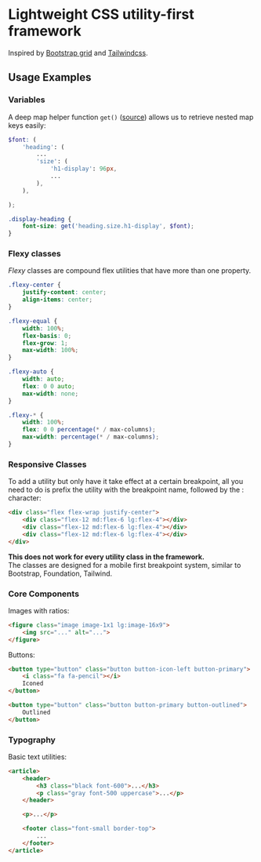 # Lightweight CSS utility-first framework

Inspired by [Bootstrap grid](https://github.com/twbs/bootstrap) and 
[Tailwindcss](https://github.com/tailwindcss/tailwindcss).

## Usage Examples


### Variables

A deep map helper function `get()` ([source](https://itnext.io/advanced-use-of-sass-maps-bd5a47ca0d1a))
allows us to retrieve nested map keys easily:
```scss
$font: (
    'heading': (
        ...
        'size': (
            'h1-display': 96px,
            ...
        ),
    ),

);

.display-heading {
    font-size: get('heading.size.h1-display', $font);
}
```


### Flexy classes

*Flexy* classes are compound flex utilities that have more than one property.
```scss
.flexy-center {
    justify-content: center;
    align-items: center;
}

.flexy-equal {
    width: 100%;
    flex-basis: 0;
    flex-grow: 1;
    max-width: 100%;
}

.flexy-auto {
    width: auto;
    flex: 0 0 auto;
    max-width: none;
}

.flexy-* {
    width: 100%;
    flex: 0 0 percentage(* / max-columns);
    max-width: percentage(* / max-columns);
}
```


### Responsive Classes

To add a utility but only have it take effect at a certain breakpoint, all you
need to do is prefix the utility with the breakpoint name, followed by
the : character:
```html
<div class="flex flex-wrap justify-center">
    <div class="flex-12 md:flex-6 lg:flex-4"></div>
    <div class="flex-12 md:flex-6 lg:flex-4"></div>
    <div class="flex-12 md:flex-6 lg:flex-4"></div>
</div>
```
**This does not work for every utility class in the framework.**  
The classes are designed for a mobile first breakpoint system, similar to
Bootstrap, Foundation, Tailwind.


### Core Components

Images with ratios:
```html
<figure class="image image-1x1 lg:image-16x9">
    <img src="..." alt="...">
</figure>
```

Buttons:
```html
<button type="button" class="button button-icon-left button-primary">
    <i class="fa fa-pencil"></i>
    Iconed
</button>

<button type="button" class="button button-primary button-outlined">
    Outlined
</button>
```


### Typography

Basic text utilities:
```html
<article>
    <header>
        <h3 class="black font-600">...</h3>
        <p class="gray font-500 uppercase">...</p>
    </header>

    <p>...</p>

    <footer class="font-small border-top">
        ...
    </footer>
</article>
```
